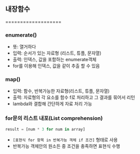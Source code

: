 ## 내장함수
===================
### enumerate()
* 뜻: 열거하다
* 입력: 순서가 있는 자료형 (리스트, 튜플, 문자열)
* 출력: 인덱스, 값을 포함하는 enumerate객체
* for를 이용해 인덱스, 값을 같이 추출 할 수 있음

### map()
* 입력: 함수, 반복가능한 자료형(리스트, 튜플, 문자열)
* 출력: 자료형의 각 요소를 함수 f로 처리하고 그 결과를 묶어서 리턴
* lambda와 결합해 간단하게 자료 처리 가능

### for문의 리스트 내포(List comprehension)
```python
result = [num * 3 for num in array]
```
* `[표현식 for 항목 in 반복가능 객체 if 조건]` 형태로 사용
* 반복가능 객체안의 원소든 중 조건을 충족하면 표현식 수행